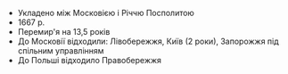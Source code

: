 - Укладено між Московією і Річчю Посполитою
- 1667 р.
- Перемир'я на 13,5 років
- До Московії відходили: Лівобережжя, Київ (2 роки), Запорожжя під спільним управлінням
- До Польші відходило Правобережжя